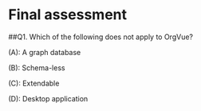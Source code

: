 # Final assessment

##Q1. Which of the following does not apply to OrgVue?

(A): A graph database

(B): Schema-less

(C): Extendable

(D): Desktop application

